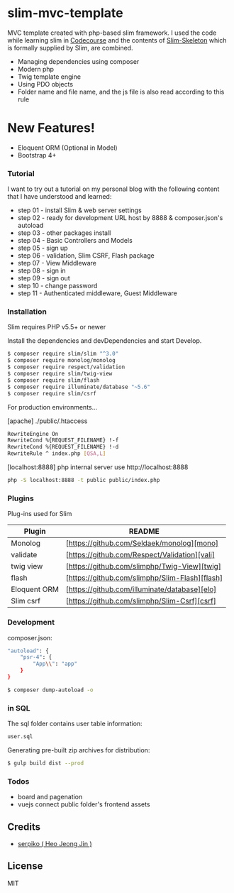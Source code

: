 # slim-mvc-template
MVC template created with php-based slim framework.
I used the code while learning slim in [Codecourse][code] and the contents of [Slim-Skeleton][skel] which is formally supplied by Slim, are combined.

  - Managing dependencies using composer
  - Modern php
  - Twig template engine
  - Using PDO objects
  - Folder name and file name, and the js file is also read according to this rule

# New Features!
  - Eloquent ORM (Optional in Model)
  - Bootstrap 4+

### Tutorial



I want to try out a tutorial on my personal blog with the following content that I have understood and learned:

* step 01 - install Slim & web server settings
* step 02 - ready for development URL host by 8888 & composer.json's autoload
* step 03 - other packages install
* step 04 - Basic Controllers and Models
* step 05 - sign up
* step 06 - validation, Slim CSRF, Flash package
* step 07 - View Middleware
* step 08 - sign in
* step 09 - sign out
* step 10 - change password 
* step 11 - Authenticated middleware, Guest Middleware

### Installation

Slim requires PHP v5.5+ or newer

Install the dependencies and devDependencies and start Develop.

```sh
$ composer require slim/slim "^3.0"
$ composer require monolog/monolog
$ composer require respect/validation
$ composer require slim/twig-view
$ composer require slim/flash
$ composer require illuminate/database "~5.6"
$ composer require slim/csrf
```

For production environments...

[apache] ./public/.htaccess
```sh
RewriteEngine On
RewriteCond %{REQUEST_FILENAME} !-f
RewriteCond %{REQUEST_FILENAME} !-d
RewriteRule ^ index.php [QSA,L]
```

[localhost:8888] php internal server use http://localhost:8888
```sh
php -S localhost:8888 -t public public/index.php
```

### Plugins


Plug-ins used for Slim

| Plugin | README |
| ------ | ------ |
| Monolog | [https://github.com/Seldaek/monolog][mono] |
| validate | [https://github.com/Respect/Validation][vali] |
| twig view | [https://github.com/slimphp/Twig-View][twig] |
| flash | [https://github.com/slimphp/Slim-Flash][flash] |
| Eloquent ORM | [https://github.com/illuminate/database][elo] |
| Slim csrf | [https://github.com/slimphp/Slim-Csrf][csrf] |


### Development

composer.json:
```sh
"autoload": {
    "psr-4": {
        "App\\": "app"
    }
}
```

```sh
$ composer dump-autoload -o
```


### in SQL
The sql folder contains user table information:
```sh
user.sql
```
Generating pre-built zip archives for distribution:
```sh
$ gulp build dist --prod
```

### Todos

 - board and pagenation
 - vuejs connect public folder's frontend assets

## Credits
- [serpiko ( Heo Jeong Jin )][serpiko]

License
----

MIT


[//]: # (These are reference links used in the body of this note and get stripped out when the markdown processor does its job. There is no need to format nicely because it shouldn't be seen. Thanks SO - http://stackoverflow.com/questions/4823468/store-comments-in-markdown-syntax)

   [code]: <https://codecourse.com/watch/slim-3-authentication>
   [skel]: <https://github.com/slimphp/Slim-Skeleton>
   [mono]: <https://github.com/Seldaek/monolog>
   [vali]: <https://github.com/Respect/Validation>
   [twig]: <https://github.com/slimphp/Twig-View>
   [flash]: <https://github.com/slimphp/Slim-Flash>
   [elo]: <https://github.com/illuminate/database>
   [csrf]: <https://github.com/slimphp/Slim-Csrf>
   [serpiko]: <http://serpiko.tistory.com>

